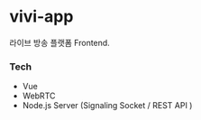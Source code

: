 # vivi-app

라이브 방송 플랫폼 Frontend.

### Tech

- Vue
- WebRTC
- Node.js Server (Signaling Socket / REST API )
